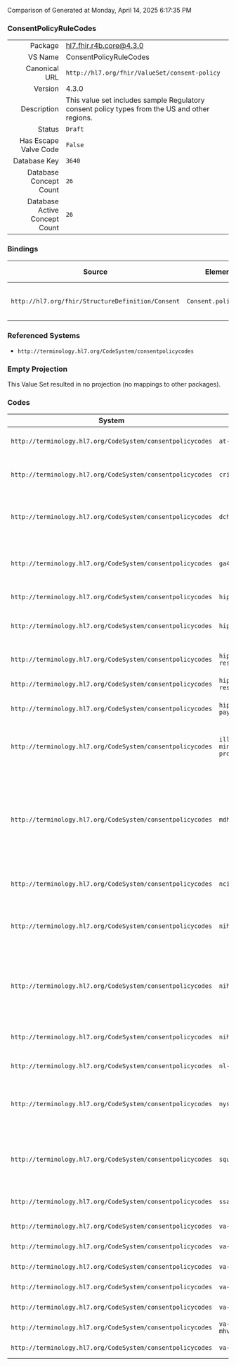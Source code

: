 Comparison of 
Generated at Monday, April 14, 2025 6:17:35 PM

### ConsentPolicyRuleCodes

|      |     |
| ---: | --- |
| Package | hl7.fhir.r4b.core@4.3.0 |
| VS Name | ConsentPolicyRuleCodes |
| Canonical URL | `http://hl7.org/fhir/ValueSet/consent-policy` |
| Version | 4.3.0 |
| Description | This value set includes sample Regulatory consent policy types from the US and other regions. |
| Status | `Draft` |
| Has Escape Valve Code | `False` |
| Database Key | `3640` |
| Database Concept Count | `26` |
| Database Active Concept Count | `26` |
### Bindings

| Source | Element | Binding | Strength | Element Short |
| ------ | ------- | ------- | -------- | ------------- |
| `http://hl7.org/fhir/StructureDefinition/Consent` | `Consent.policyRule` | `http://hl7.org/fhir/ValueSet/consent-policy` | `Extensible` | Regulation that this consents to |

### Referenced Systems

* `http://terminology.hl7.org/CodeSystem/consentpolicycodes`
### Empty Projection

This Value Set resulted in no projection (no mappings to other packages).

### Codes

| System | Code | Display |
| ------ | ---- | ------- |
| `http://terminology.hl7.org/CodeSystem/consentpolicycodes` | `at-elga` | AT ELGA Opt-in Consent |
| `http://terminology.hl7.org/CodeSystem/consentpolicycodes` | `cric` | Common Rule Informed Consent |
| `http://terminology.hl7.org/CodeSystem/consentpolicycodes` | `dch-3927` | Michigan behavior and mental health consent |
| `http://terminology.hl7.org/CodeSystem/consentpolicycodes` | `ga4gh` | Population origins and ancestry research consent |
| `http://terminology.hl7.org/CodeSystem/consentpolicycodes` | `hipaa-auth` | HIPAA Authorization |
| `http://terminology.hl7.org/CodeSystem/consentpolicycodes` | `hipaa-npp` | HIPAA Notice of Privacy Practices |
| `http://terminology.hl7.org/CodeSystem/consentpolicycodes` | `hipaa-research` | HIPAA Research Authorization |
| `http://terminology.hl7.org/CodeSystem/consentpolicycodes` | `hipaa-restrictions` | HIPAA Restrictions |
| `http://terminology.hl7.org/CodeSystem/consentpolicycodes` | `hipaa-self-pay` | HIPAA Self-Pay Restriction |
| `http://terminology.hl7.org/CodeSystem/consentpolicycodes` | `illinois-minor-procedure` | Illinois Consent by Minors to Medical Procedures |
| `http://terminology.hl7.org/CodeSystem/consentpolicycodes` | `mdhhs-5515` | Michigan MDHHS-5515 Consent to Share Behavioral Health Information for Care Coordination Purposes |
| `http://terminology.hl7.org/CodeSystem/consentpolicycodes` | `nci` | NCI Cancer Clinical Trial consent |
| `http://terminology.hl7.org/CodeSystem/consentpolicycodes` | `nih-527` | NIH Authorization for the Release of Medical Information |
| `http://terminology.hl7.org/CodeSystem/consentpolicycodes` | `nih-grdr` | NIH Global Rare Disease Patient Registry and Data Repository consent |
| `http://terminology.hl7.org/CodeSystem/consentpolicycodes` | `nih-hipaa` | HHS NIH HIPAA Research Authorization |
| `http://terminology.hl7.org/CodeSystem/consentpolicycodes` | `nl-lsp` | NL LSP Permission |
| `http://terminology.hl7.org/CodeSystem/consentpolicycodes` | `nyssipp` | New York State Surgical and Invasive Procedure Protocol |
| `http://terminology.hl7.org/CodeSystem/consentpolicycodes` | `squaxin` | Squaxin Indian behavioral health and HIPAA consent |
| `http://terminology.hl7.org/CodeSystem/consentpolicycodes` | `ssa-827` | SSA Authorization to Disclose |
| `http://terminology.hl7.org/CodeSystem/consentpolicycodes` | `va-10-0484` | VA Form 10-0484 |
| `http://terminology.hl7.org/CodeSystem/consentpolicycodes` | `va-10-0485` | VA Form 10-0485 |
| `http://terminology.hl7.org/CodeSystem/consentpolicycodes` | `va-10-10116` | VA Form 10-10-10116 |
| `http://terminology.hl7.org/CodeSystem/consentpolicycodes` | `va-10-5345` | VA Form 10-5345 |
| `http://terminology.hl7.org/CodeSystem/consentpolicycodes` | `va-10-5345a` | VA Form 10-5345a |
| `http://terminology.hl7.org/CodeSystem/consentpolicycodes` | `va-10-5345a-mhv` | VA Form 10-5345a-MHV |
| `http://terminology.hl7.org/CodeSystem/consentpolicycodes` | `va-21-4142` | VA Form 21-4142 |
